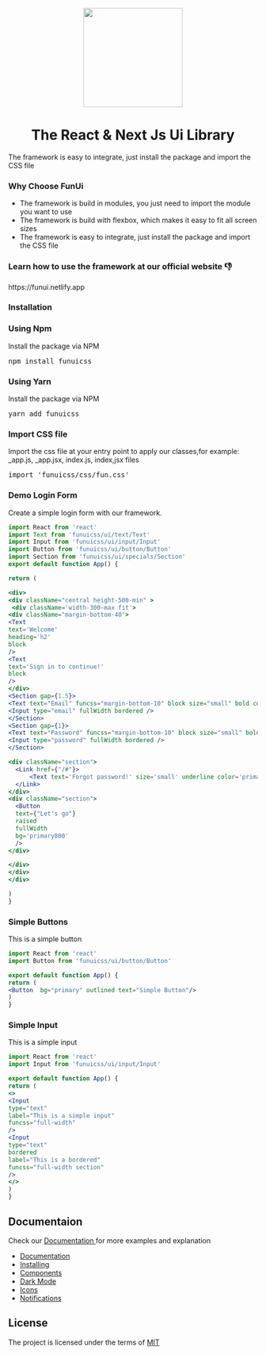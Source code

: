 <p align="center">
<img src="https://funui.netlify.app/logo.png" width="200px">
</p>
<h1 align="center">The React & Next Js Ui Library</h1>

<p>
The framework is easy to integrate, just install the package and import the CSS file
</p>

<h3>Why Choose FunUi </h3>
<ul>
<li>The framework is build in modules, you just need to import the module you want to use</li>
<li>The framework is build with flexbox, which makes it easy to fit all screen sizes</li>
<li>The framework is easy to integrate, just install the package and import the CSS file</li>
</ul>

<h3>Learn how to use the framework at our official website 👎</h3>
https://funui.netlify.app

<h3>Installation</h3>

<h3>Using Npm</h3>
Install the package via NPM

<pre>
npm install funuicss
</pre>

<h3>Using Yarn</h3>
Install the package via NPM

<pre>
yarn add funuicss
</pre>


<h3>Import CSS file</h3>
Import the css file at your entry point to apply our classes,for example: _app.js, _app.jsx, index.js, index,jsx files
<pre>
import 'funuicss/css/fun.css'
</pre>

<h3>Demo Login Form </h3>
<p> 
Create a simple login form with our framework.
</p>

```jsx
import React from 'react'
import Text from 'funuicss/ui/text/Text'
import Input from 'funuicss/ui/input/Input'
import Button from 'funuicss/ui/button/Button'
import Section from 'funuicss/ui/specials/Section'
export default function App() {

return (

<div>
<div className="central height-500-min" >
 <div className='width-300-max fit'>
<div className="margin-bottom-40">
<Text
text='Welcome'
heading='h2'
block
/>
<Text
text='Sign in to continue!'
block
/>
</div>
<Section gap={1.5}>
<Text text="Email" funcss="margin-bottom-10" block size="small" bold color="primary"/>
<Input type="email" fullWidth bordered />
</Section>
<Section gap={1}>
<Text text="Password" funcss="margin-bottom-10" block size="small" bold color="primary"/>
<Input type="password" fullWidth bordered />
</Section>

<div className="section">
  <Link href={"/#"}>
      <Text text='Forgot password!' size='small' underline color='primary'/>
  </Link>
</div>
<div className="section">
  <Button
  text={"Let's go"}
  raised
  fullWidth
  bg='primary800'
  />
</div>

</div>
</div>
</div>

)
}

```

<h3>Simple Buttons </h3>
<p> This is a simple button</p>

```jsx
import React from 'react'
import Button from 'funuicss/ui/button/Button'

export default function App() {
return (
<Button  bg="primary" outlined text="Simple Button"/>
)
}
```


<h3>Simple Input </h3>
<p> This is a simple input</p>

```jsx
import React from 'react'
import Input from 'funuicss/ui/input/Input'

export default function App() {
return (
<>
<Input 
type="text" 
label="This is a simple input" 
funcss="full-width"
/>
<Input 
type="text" 
bordered 
label="This is a bordered" 
funcss="full-width section"
/>
</>
)
}
```
<p>
<h2>Documentaion</h2>
<div>Check our <a href="https://funui.netlify.app"> Documentation </a> for more examples and explanation</div>
<p>
<ul>
<li><a href="https://funui.netlify.app"> Documentation </a></li>
<li><a href="https://funui.netlify.app/gettingstarted"> Installing </a></li>
<li><a href="https://funui.netlify.app/components"> Components </a></li>
<li><a href="https://funui.netlify.app/darkmode"> Dark Mode </a></li>
<li><a href="https://funui.netlify.app/icons"> Icons </a></li>
<li><a href="https://funui.netlify.app/notifications"> Notifications </a></li>
</ul>
</p>
</p>

<p>
<h2>License</h2>
<div> The project is licensed under the terms of  <a href="https://github.com/FunUi-io/FunUi/blob/main/LICENSE.txt"> MIT </a> 
</p>